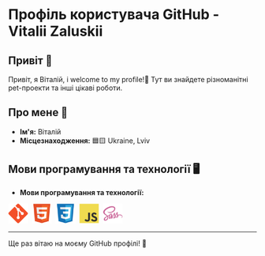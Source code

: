 # Профіль користувача GitHub - Vitalii Zaluskii

## Привіт 👋

Привіт, я Віталій, і welcome to my profile!🚀 Тут ви знайдете різноманітні pet-проекти та інші цікаві роботи.

## Про мене 🌟

- **Ім'я:** Віталій
- **Місцезнаходження:** :blue_square::yellow_square: Ukraine, Lviv

## Мови програмування та технології 🖥️

- **Мови програмування та технології:**
<div>
  <img src="https://github.com/devicons/devicon/blob/master/icons/git/git-original.svg" title="git" alt="git" width="40" height="40"/>&nbsp
  <img src="https://github.com/devicons/devicon/blob/master/icons/html5/html5-original.svg" title="html5" alt="html5" width="40" height="40"/>&nbsp
  <img src="https://github.com/devicons/devicon/blob/master/icons/css3/css3-original.svg" title="css" alt="css" width="40" height="40"/>&nbsp
  <img src="https://github.com/devicons/devicon/blob/master/icons/javascript/javascript-original.svg" title="javascript" alt="javascript" width="40" height="40"/>&nbsp
  <img src="https://github.com/devicons/devicon/blob/master/icons/sass/sass-original.svg" title="sass/scss" alt="sass/scss" width="40" height="40"/>&nbsp;
</div>   



---
Ще раз вітаю на моєму GitHub профілі! 🌟

